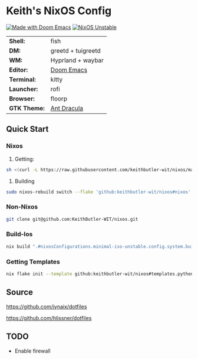 # Keith's NixOS Config

[![Made with Doom Emacs](https://img.shields.io/badge/Made_with-Doom_Emacs-blueviolet.svg?style=flat-square&logo=GNU%20Emacs&logoColor=white)](https://github.com/hlissner/doom-emacs)
[![NixOS Unstable](https://img.shields.io/badge/NixOS-unstable-blue.svg?style=flat-square&logo=NixOS&logoColor=white)](https://nixos.org)

|                |                                                          |
|----------------|----------------------------------------------------------|
| **Shell:**     | fish |
| **DM:**        | greetd + tuigreetd |
| **WM:**        | Hyprland + waybar |
| **Editor:**    | [Doom Emacs][doom-emacs] |
| **Terminal:**  | kitty |
| **Launcher:**  | rofi |
| **Browser:**   | floorp |
| **GTK Theme:** | [Ant Dracula](https://github.com/EliverLara/Ant-Dracula) |

## Quick Start

### Nixos

1. Getting:

```sh
sh <(curl -L https://raw.githubusercontent.com/keithbutler-wit/nixos/main/install.sh)
```

1. Building

```sh
sudo nixos-rebuild switch --flake 'github:keithbutler-wit/nixos#nixos'
```

### Non-Nixos

```sh
git clone git@github.com:KeithButler-WIT/nixos.git
```

### Build-Ios

```sh
nix build ".#nixosConfigurations.minimal-iso-unstable.config.system.build.isoImage"
```

### Getting Templates

```sh
nix flake init --template github:keithbutler-wit/nixos#templates.python
```

## Source

<https://github.com/iynaix/dotfiles>

<https://github.com/hlissner/dotfiles>

## TODO

* Enable firewall

[doom-emacs]: https://github.com/hlissner/doom-emacs
